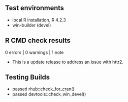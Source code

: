 ## Test environments
* local R installation, R 4.2.3
* win-builder (devel)

## R CMD check results

0 errors | 0 warnings | 1 note

* This is a update release to address an issue with httr2.

## Testing Builds
* passed rhub::check_for_cran()
* passed devtools::check_win_devel()
